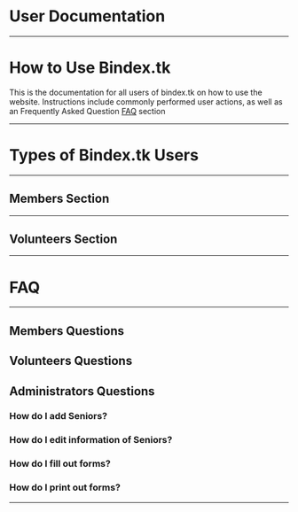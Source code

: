 # User Documentation
---
# How to Use Bindex.tk

This is the documentation for all users of bindex.tk on how to use the website. Instructions include commonly performed user actions, as well as an Frequently Asked Question [FAQ](#faq) section

---
# Types of Bindex.tk Users
---
## Members Section

---
## Volunteers Section

---
# FAQ
---
## Members Questions

## Volunteers Questions
 
## Administrators Questions

### How do I add Seniors?

### How do I edit information of Seniors?

### How do I fill out forms?

### How do I print out forms?
---
